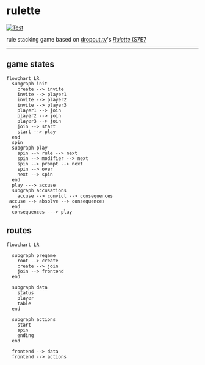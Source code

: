 # rulette
[![Test](https://github.com/grackleclub/rulette/actions/workflows/test.yml/badge.svg)](https://github.com/grackleclub/rulette/actions/workflows/test.yml)

rule stacking game based on [dropout.tv](https://dropout.tv)'s [_Rulette_ (S7E7](https://www.dropout.tv/game-changer/season:7/videos/rulette)

---

## game states
```mermaid
flowchart LR
  subgraph init
    create --> invite
    invite --> player1
    invite --> player2
    invite --> player3
    player1 --> join
    player2 --> join
    player3 --> join
    join --> start
    start --> play
  end
  spin
  subgraph play
    spin --> rule --> next
    spin --> modifier --> next
    spin --> prompt --> next
    spin --> over
    next --> spin
  end
  play ---> accuse
  subgraph accusations
    accuse --> convict --> consequences
 accuse --> absolve --> consequences
  end
  consequences ---> play
```


## routes
```mermaid
flowchart LR

  subgraph pregame
    root --> create
    create --> join
    join --> frontend
  end

  subgraph data
    status
    player
    table
  end

  subgraph actions
    start
    spin
    ending
  end

  frontend --> data
  frontend --> actions



```


